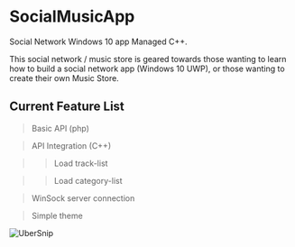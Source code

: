 # SocialMusicApp
Social Network Windows 10 app Managed C++.

This social network / music store is geared towards those wanting to learn how to build a social network app (Windows 10 UWP), or those wanting to create their own Music Store.

## Current Feature List
> Basic API (php)

> API Integration (C++)

>> Load track-list

>> Load category-list

> WinSock server connection

> Simple theme

![UberSnip](http://api.ubersnip.com/ubs-app0.0.1.PNG?)

